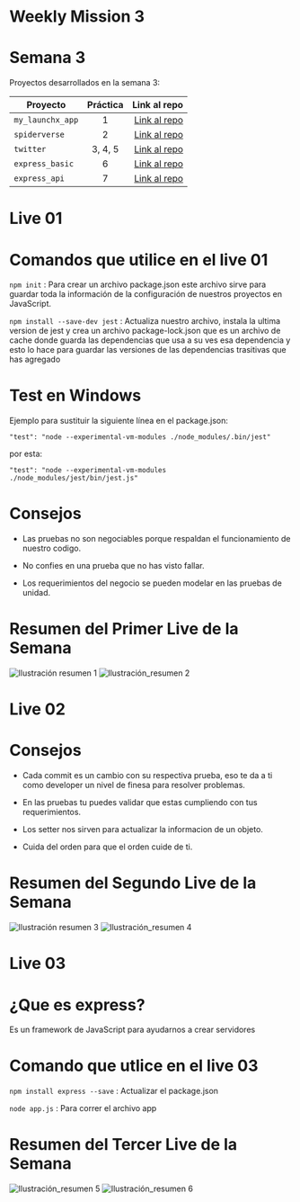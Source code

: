 # Weekly Mission 3

# Semana 3 

Proyectos desarrollados en la semana 3:

| Proyecto | Práctica | Link al repo |
| ------------- |:-------------:| -----:|
|`my_launchx_app`|1|[Link al repo](https://github.com/LaunchX-InnovaccionVirtual/MissionNodeJS)|
|`spiderverse`|2|[Link al repo](https://github.com/LaunchX-InnovaccionVirtual/MissionNodeJS)|
|`twitter`|3, 4, 5|[Link al repo](https://github.com/LaunchX-InnovaccionVirtual/MissionNodeJS)|
|`express_basic`|6|[Link al repo](https://github.com/LaunchX-InnovaccionVirtual/MissionNodeJS)|
|`express_api`|7|[Link al repo](https://github.com/LaunchX-InnovaccionVirtual/MissionNodeJS)|

# Live 01

# Comandos que utilice en el live 01

``` npm init ``` : Para crear un archivo package.json este archivo sirve para guardar toda la información de la configuración de nuestros proyectos en JavaScript.

``` npm install --save-dev jest ``` : Actualiza nuestro archivo, instala la ultima version de jest y crea un archivo package-lock.json que es un archivo de cache donde guarda las dependencias que usa a su ves esa dependencia y esto lo hace para guardar las versiones de las dependencias trasitivas que has agregado   

# Test en Windows 

Ejemplo para sustituir la siguiente línea en el package.json:
``` 
"test": "node --experimental-vm-modules ./node_modules/.bin/jest"
```
por esta:
``` 
"test": "node --experimental-vm-modules ./node_modules/jest/bin/jest.js" 
```
# Consejos

- Las pruebas no son negociables porque respaldan el funcionamiento de nuestro codigo. 

- No confies en una prueba que no has visto fallar.

- Los requerimientos del negocio se pueden modelar en las pruebas de unidad. 

# Resumen del Primer Live de la Semana 
![Ilustración resumen 1](https://user-images.githubusercontent.com/86739150/171525134-0fa79bdf-0d6c-4ce8-8288-dab25787d6c9.png)
![Ilustración_resumen 2](https://user-images.githubusercontent.com/86739150/171525169-bc53d7d6-d503-4a3b-975f-7a945af609fa.png)

# Live 02

# Consejos

- Cada commit es un cambio con su respectiva prueba, eso te da a ti como developer un nivel de finesa para resolver problemas.

- En las pruebas tu puedes validar que estas cumpliendo con tus requerimientos.

- Los setter nos sirven para actualizar la informacion de un objeto.

- Cuida del orden para que el orden cuide de ti. 

# Resumen del Segundo Live de la Semana

![Ilustración resumen 3](https://user-images.githubusercontent.com/86739150/171954019-d7c4737f-9ef3-4077-8b1d-ff9fca742e69.png)
![Ilustración_resumen 4](https://user-images.githubusercontent.com/86739150/171954084-8cb08d1d-8217-49c6-9bda-0ef0fef7f274.png)

# Live 03

# ¿Que es express?

Es un framework de JavaScript para ayudarnos a crear servidores

# Comando que utlice en el live 03

``` npm install express --save ``` : Actualizar el package.json

``` node app.js ``` : Para correr el archivo app

# Resumen del Tercer Live de la Semana

![Ilustración_resumen 5](https://user-images.githubusercontent.com/86739150/171954084-8cb08d1d-8217-49c6-9bda-0ef0fef7f274.png)
![Ilustración_resumen 6](https://user-images.githubusercontent.com/86739150/172509243-2ee74a55-eb4b-4fe1-a6fd-162798b1f9e6.png)
